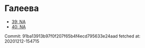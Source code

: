 # Галеева
- [39: NA](39.md)
- [40: NA](40.md)

Commit: 91ba13913b97f0f207f65b4f4ecd795633e24aad
 fetched at: 20201212-154715
